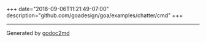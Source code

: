 +++
date="2018-09-06T11:21:49-07:00"
description="github.com/goadesign/goa/examples/chatter/cmd"
+++

- - -
Generated by [godoc2md](https://godoc.org/github.com/davecheney/godoc2md)
